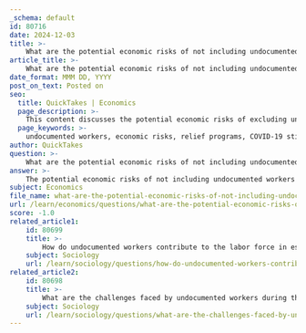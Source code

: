 ```yaml
---
_schema: default
id: 80716
date: 2024-12-03
title: >-
    What are the potential economic risks of not including undocumented workers in relief programs?
article_title: >-
    What are the potential economic risks of not including undocumented workers in relief programs?
date_format: MMM DD, YYYY
post_on_text: Posted on
seo:
  title: QuickTakes | Economics
  page_description: >-
    This content discusses the potential economic risks of excluding undocumented workers from relief programs, highlighting the loss of economic output, increased unemployment rates, reduced purchasing power, public health implications, and long-term economic consequences.
  page_keywords: >-
    undocumented workers, economic risks, relief programs, COVID-19 stimulus, economic output, unemployment rates, purchasing power, public health crisis, economic stability, economic recovery
author: QuickTakes
question: >-
    What are the potential economic risks of not including undocumented workers in relief programs?
answer: >-
    The potential economic risks of not including undocumented workers in relief programs are significant and multifaceted. A recent study highlighted that the exclusion of undocumented residents and their families from the $1,200 stimulus payments during the COVID-19 pandemic resulted in a loss of approximately $10 billion in potential economic output. This exclusion not only affects the undocumented workers themselves but also has broader implications for the economy as a whole.\n\n1. **Loss of Economic Output**: The aforementioned study indicates that extending relief measures to undocumented workers could have generated over $10 billion in economic activity, supporting around 82,000 jobs nationally and 17,000 in California alone. By not including these workers, the economy misses out on substantial contributions that could help stimulate recovery.\n\n2. **Increased Unemployment Rates**: The national unemployment rate for undocumented workers reached 29% in May 2020, significantly higher than that of other demographic groups. This high unemployment rate among a critical segment of the workforce can lead to decreased consumer spending, further exacerbating economic downturns.\n\n3. **Reduced Purchasing Power**: Undocumented workers and their families contributed more than $1.6 trillion to the nation’s GDP in 2018 through their shopping and workforce activities. Their exclusion from relief measures diminishes their purchasing power, which can lead to a decrease in demand for goods and services, negatively impacting businesses and the overall economy.\n\n4. **Public Health and Economic Crisis**: The reduced economic stability of undocumented workers amid a looming recession poses both a public health and economic crisis. The lack of financial support can lead to increased stress and health issues, which can further strain public health systems and economic resources.\n\n5. **Long-term Economic Consequences**: The exclusion of undocumented workers from relief programs can create a cycle of economic instability. As these workers struggle to meet basic needs, their ability to contribute to the economy diminishes, leading to long-term negative effects on economic growth and recovery.\n\nIn summary, not including undocumented workers in relief programs poses significant economic risks, including lost output, increased unemployment, reduced purchasing power, and broader public health implications. Addressing these issues through inclusive economic policies could not only aid in recovery but also enhance overall economic stability.
subject: Economics
file_name: what-are-the-potential-economic-risks-of-not-including-undocumented-workers-in-relief-programs.md
url: /learn/economics/questions/what-are-the-potential-economic-risks-of-not-including-undocumented-workers-in-relief-programs
score: -1.0
related_article1:
    id: 80699
    title: >-
        How do undocumented workers contribute to the labor force in essential sectors?
    subject: Sociology
    url: /learn/sociology/questions/how-do-undocumented-workers-contribute-to-the-labor-force-in-essential-sectors
related_article2:
    id: 80698
    title: >-
        What are the challenges faced by undocumented workers during the COVID-19 pandemic?
    subject: Sociology
    url: /learn/sociology/questions/what-are-the-challenges-faced-by-undocumented-workers-during-the-covid19-pandemic
---
```


&nbsp;